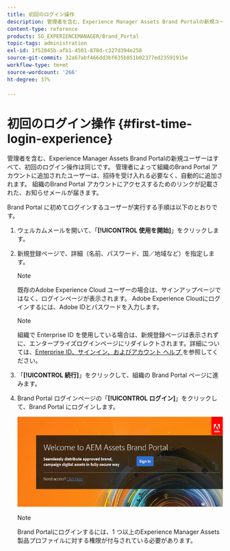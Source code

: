```yaml
---
title: 初回のログイン操作
description: 管理者を含む、Experience Manager Assets Brand Portalの新規ユーザーはすべて、初回のログイン操作は同じです。 管理者によって組織のBrand Portal アカウントに追加されたユーザーは、招待を受け入れる必要なく、自動的に追加されます。 組織のBrand Portal アカウントにアクセスするためのリンクが記載された、お知らせメールが届きます。
content-type: reference
products: SG_EXPERIENCEMANAGER/Brand_Portal
topic-tags: administration
exl-id: 1f52045b-afb1-4501-878d-c327d394e258
source-git-commit: 32a67abf466dd3bf635b851b02377ed23591915e
workflow-type: tm+mt
source-wordcount: '266'
ht-degree: 37%

---
```


# 初回のログイン操作 {#first-time-login-experience}

管理者を含む、Experience Manager Assets Brand Portalの新規ユーザーはすべて、初回のログイン操作は同じです。 管理者によって組織のBrand Portal アカウントに追加されたユーザーは、招待を受け入れる必要なく、自動的に追加されます。 組織のBrand Portal アカウントにアクセスするためのリンクが記載された、お知らせメールが届きます。

Brand Portal に初めてログインするユーザーが実行する手順は以下のとおりです。

1. ウェルカムメールを開いて、「**[!UICONTROL 使用を開始]**」をクリックします。

1. 新規登録ページで、詳細（名前、パスワード、国／地域など）を指定します。

   >[!NOTE]
   >
   >既存のAdobe Experience Cloud ユーザーの場合は、サインアップページではなく、ログインページが表示されます。 Adobe Experience Cloudにログインするには、Adobe IDとパスワードを入力します。

   >[!NOTE]
   >
   >組織で Enterprise ID を使用している場合は、新規登録ページは表示されずに、エンタープライズログインページにリダイレクトされます。詳細については、[Enterprise ID、サインイン、およびアカウント ヘルプ ](https://helpx.adobe.com/jp/enterprise/kb/enterprise-id-faq.html) を参照してください。

1. 「**[!UICONTROL 続行]**」をクリックして、組織の Brand Portal ページに進みます。
1. Brand Portal ログインページの「**[!UICONTROL ログイン]**」をクリックして、Brand Portal にログインします。

   ![Brand Portal のログインページ](assets/signin-onboarding.png)

   >[!NOTE]
   >
   >Brand Portalにログインするには、1 つ以上のExperience Manager Assets製品プロファイルに対する権限が付与されている必要があります。
